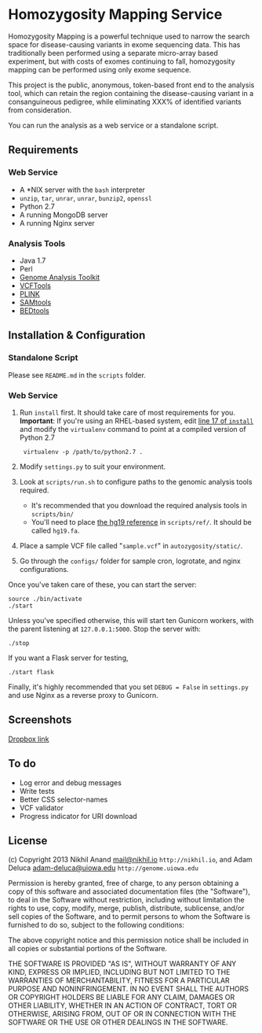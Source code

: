 # Homozygosity Mapping Service

Homozygosity Mapping is a powerful technique used to narrow the search space 
for disease-causing variants in exome sequencing data. This has traditionally 
been performed using a separate micro-array based experiment, but with costs 
of exomes continuing to fall, homozygosity mapping can be performed using only 
exome sequence.

This project is the public, anonymous, token-based front end to the analysis 
tool, which can retain the region containing the disease-causing variant in a 
consanguineous pedigree, while eliminating XXX% of identified variants from 
consideration.

You can run the analysis as a web service or a standalone script.

## Requirements

### Web Service

* A *NIX server with the `bash` interpreter
* `unzip`, `tar`, `unrar`, `unrar`, `bunzip2`, `openssl`
* Python 2.7
* A running MongoDB server
* A running Nginx server

### Analysis Tools

* Java 1.7
* Perl
* [Genome Analysis Toolkit][gatk]
* [VCFTools][vcftools]
* [PLINK][plink]
* [SAMtools][samtools]
* [BEDtools][bedtools]

## Installation & Configuration

### Standalone Script

Please see `README.md` in the `scripts` folder.

### Web Service

1. Run `install` first. It should take care of most requirements for you.   
**Important**: If you're using an RHEL-based system, edit 
[line 17 of `install`][github_install] and modify the `virtualenv` command to 
point at a compiled version of Python 2.7

		virtualenv -p /path/to/python2.7 .

2. Modify `settings.py` to suit your environment.
3. Look at `scripts/run.sh` to configure paths to the genomic analysis tools required. 
	* It's recommended that you download the required analysis tools in `scripts/bin/`
	* You'll need to place [the hg19 reference][hg19] 
	in `scripts/ref/`. It should be called `hg19.fa`.
4. Place a sample VCF file called "`sample.vcf`" in `autozygosity/static/`.
6. Go through the `configs/` folder for sample cron, logrotate, and nginx 
   configurations. 

Once you've taken care of these, you can start the server:

	source ./bin/activate	
	./start

Unless you've specified otherwise, this will start ten Gunicorn workers, with 
the parent listening at `127.0.0.1:5000`. Stop the server with:

	./stop

If you want a Flask server for testing,

	./start flask

Finally, it's highly recommended that you set `DEBUG = False` in `settings.py` 
and use Nginx as a reverse proxy to Gunicorn. 

## Screenshots

[Dropbox link][dropbox]

## To do

* Log error and debug messages
* Write tests
* Better CSS selector-names
* VCF validator
* Progress indicator for URI download

## License

(c) Copyright 2013 Nikhil Anand <mail@nikhil.io> `http://nikhil.io`, and Adam Deluca <adam-deluca@uiowa.edu> `http://genome.uiowa.edu`

Permission is hereby granted, free of charge, to any person obtaining a copy
of this software and associated documentation files (the "Software"), to deal
in the Software without restriction, including without limitation the rights
to use, copy, modify, merge, publish, distribute, sublicense, and/or sell
copies of the Software, and to permit persons to whom the Software is
furnished to do so, subject to the following conditions:

The above copyright notice and this permission notice shall be included in all
copies or substantial portions of the Software.

THE SOFTWARE IS PROVIDED "AS IS", WITHOUT WARRANTY OF ANY KIND, EXPRESS OR
IMPLIED, INCLUDING BUT NOT LIMITED TO THE WARRANTIES OF MERCHANTABILITY,
FITNESS FOR A PARTICULAR PURPOSE AND NONINFRINGEMENT. IN NO EVENT SHALL THE
AUTHORS OR COPYRIGHT HOLDERS BE LIABLE FOR ANY CLAIM, DAMAGES OR OTHER
LIABILITY, WHETHER IN AN ACTION OF CONTRACT, TORT OR OTHERWISE, ARISING FROM,
OUT OF OR IN CONNECTION WITH THE SOFTWARE OR THE USE OR OTHER DEALINGS IN THE
SOFTWARE.

[gatk]: http://www.broadinstitute.org/gatk/
[vcftools]: http://vcftools.sourceforge.net/
[plink]: http://pngu.mgh.harvard.edu/~purcell/plink/
[samtools]: http://samtools.sourceforge.net/
[bedtools]: http://bedtools.readthedocs.org/en/latest/

[github_install]: https://github.com/afreeorange/autozygosity/blob/master/install#L17
[hg19]: http://hgdownload.cse.ucsc.edu/goldenPath/hg19/bigZips/
[dropbox]: https://www.dropbox.com/sh/xx6xzo1g9j23wrj/7m9s5K3iQP/autozygosity#/